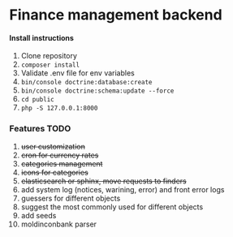 # Finance management backend
#### Install instructions
1. Clone repository
2. `composer install`
3. Validate .env file for env variables
4. `bin/console doctrine:database:create`
5. `bin/console doctrine:schema:update --force`
6. `cd public`
7. `php -S 127.0.0.1:8000`

### Features TODO
1. ~~user customization~~
2. ~~cron for currency rates~~
3. ~~categories management~~
4. ~~icons for categories~~
5. ~~elasticsearch or sphinx, move requests to finders~~
6. add system log (notices, warining, error) and front error logs
7. guessers for different objects
8. suggest the most commonly used for different objects
9. add seeds
10. moldinconbank parser
